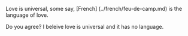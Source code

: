 Love is universal, some say, [French] (../french/feu-de-camp.md) is the language of love. 

Do you agree?
I beleive love is universal and it has no language.